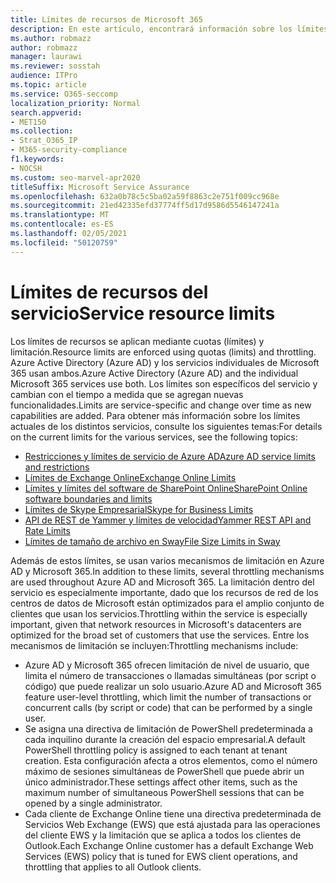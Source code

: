 ```yaml
---
title: Límites de recursos de Microsoft 365
description: En este artículo, encontrará información sobre los límites de recursos para las distintas aplicaciones de Microsoft 365.
ms.author: robmazz
author: robmazz
manager: laurawi
ms.reviewer: sosstah
audience: ITPro
ms.topic: article
ms.service: O365-seccomp
localization_priority: Normal
search.appverid:
- MET150
ms.collection:
- Strat_O365_IP
- M365-security-compliance
f1.keywords:
- NOCSH
ms.custom: seo-marvel-apr2020
titleSuffix: Microsoft Service Assurance
ms.openlocfilehash: 632a0b78c5c5ba02a59f8863c2e751f009cc968e
ms.sourcegitcommit: 21ed42335efd37774ff5d17d9586d5546147241a
ms.translationtype: MT
ms.contentlocale: es-ES
ms.lasthandoff: 02/05/2021
ms.locfileid: "50120759"
---
```

# <a name="service-resource-limits"></a><span data-ttu-id="731c1-103">Límites de recursos del servicio</span><span class="sxs-lookup"><span data-stu-id="731c1-103">Service resource limits</span></span>

<span data-ttu-id="731c1-104">Los límites de recursos se aplican mediante cuotas (límites) y limitación.</span><span class="sxs-lookup"><span data-stu-id="731c1-104">Resource limits are enforced using quotas (limits) and throttling.</span></span> <span data-ttu-id="731c1-105">Azure Active Directory (Azure AD) y los servicios individuales de Microsoft 365 usan ambos.</span><span class="sxs-lookup"><span data-stu-id="731c1-105">Azure Active Directory (Azure AD) and the individual Microsoft 365 services use both.</span></span> <span data-ttu-id="731c1-106">Los límites son específicos del servicio y cambian con el tiempo a medida que se agregan nuevas funcionalidades.</span><span class="sxs-lookup"><span data-stu-id="731c1-106">Limits are service-specific and change over time as new capabilities are added.</span></span> <span data-ttu-id="731c1-107">Para obtener más información sobre los límites actuales de los distintos servicios, consulte los siguientes temas:</span><span class="sxs-lookup"><span data-stu-id="731c1-107">For details on the current limits for the various services, see the following topics:</span></span>

- [<span data-ttu-id="731c1-108">Restricciones y límites de servicio de Azure AD</span><span class="sxs-lookup"><span data-stu-id="731c1-108">Azure AD service limits and restrictions</span></span>](/azure/azure-resource-manager/management/azure-subscription-service-limits)
- [<span data-ttu-id="731c1-109">Límites de Exchange Online</span><span class="sxs-lookup"><span data-stu-id="731c1-109">Exchange Online Limits</span></span>](/office365/servicedescriptions/exchange-online-service-description/exchange-online-limits)
- [<span data-ttu-id="731c1-110">Límites y límites del software de SharePoint Online</span><span class="sxs-lookup"><span data-stu-id="731c1-110">SharePoint Online software boundaries and limits</span></span>](https://support.office.com/article/SharePoint-Online-software-boundaries-and-limits-8F34FF47-B749-408B-ABC0-B605E1F6D498)
- [<span data-ttu-id="731c1-111">Límites de Skype Empresarial</span><span class="sxs-lookup"><span data-stu-id="731c1-111">Skype for Business Limits</span></span>](https://technet.microsoft.com/library/skype-for-business-online-limits.aspx)
- [<span data-ttu-id="731c1-112">API de REST de Yammer y límites de velocidad</span><span class="sxs-lookup"><span data-stu-id="731c1-112">Yammer REST API and Rate Limits</span></span>](https://developer.yammer.com/docs/rest-api-rate-limits)
- [<span data-ttu-id="731c1-113">Límites de tamaño de archivo en Sway</span><span class="sxs-lookup"><span data-stu-id="731c1-113">File Size Limits in Sway</span></span>](https://support.office.com/article/File-size-limits-in-Sway-4db21bc6-b42b-499f-9272-66e089db109f)

<span data-ttu-id="731c1-114">Además de estos límites, se usan varios mecanismos de limitación en Azure AD y Microsoft 365.</span><span class="sxs-lookup"><span data-stu-id="731c1-114">In addition to these limits, several throttling mechanisms are used throughout Azure AD and Microsoft 365.</span></span> <span data-ttu-id="731c1-115">La limitación dentro del servicio es especialmente importante, dado que los recursos de red de los centros de datos de Microsoft están optimizados para el amplio conjunto de clientes que usan los servicios.</span><span class="sxs-lookup"><span data-stu-id="731c1-115">Throttling within the service is especially important, given that network resources in Microsoft's datacenters are optimized for the broad set of customers that use the services.</span></span> <span data-ttu-id="731c1-116">Entre los mecanismos de limitación se incluyen:</span><span class="sxs-lookup"><span data-stu-id="731c1-116">Throttling mechanisms include:</span></span>

- <span data-ttu-id="731c1-117">Azure AD y Microsoft 365 ofrecen limitación de nivel de usuario, que limita el número de transacciones o llamadas simultáneas (por script o código) que puede realizar un solo usuario.</span><span class="sxs-lookup"><span data-stu-id="731c1-117">Azure AD and Microsoft 365 feature user-level throttling, which limit the number of transactions or concurrent calls (by script or code) that can be performed by a single user.</span></span>
- <span data-ttu-id="731c1-118">Se asigna una directiva de limitación de PowerShell predeterminada a cada inquilino durante la creación del espacio empresarial.</span><span class="sxs-lookup"><span data-stu-id="731c1-118">A default PowerShell throttling policy is assigned to each tenant at tenant creation.</span></span> <span data-ttu-id="731c1-119">Esta configuración afecta a otros elementos, como el número máximo de sesiones simultáneas de PowerShell que puede abrir un único administrador.</span><span class="sxs-lookup"><span data-stu-id="731c1-119">These settings affect other items, such as the maximum number of simultaneous PowerShell sessions that can be opened by a single administrator.</span></span>
- <span data-ttu-id="731c1-120">Cada cliente de Exchange Online tiene una directiva predeterminada de Servicios Web Exchange (EWS) que está ajustada para las operaciones del cliente EWS y la limitación que se aplica a todos los clientes de Outlook.</span><span class="sxs-lookup"><span data-stu-id="731c1-120">Each Exchange Online customer has a default Exchange Web Services (EWS) policy that is tuned for EWS client operations, and throttling that applies to all Outlook clients.</span></span>
